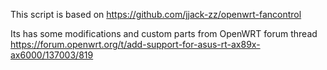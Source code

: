 This script is based on https://github.com/jjack-zz/openwrt-fancontrol

Its has some modifications and custom parts from OpenWRT forum thread https://forum.openwrt.org/t/add-support-for-asus-rt-ax89x-ax6000/137003/819
